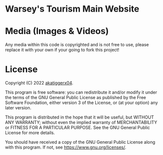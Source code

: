 # Warsey's Tourism Main Website

# Media (Images & Videos)

Any media within this code is copyrighted and is not free to use, please replace it with your own if your going to fork this project!

# License

Copyright (C) 2022 [akatiggerx04](https://github.com/Wh1ter0sEo4).

This program is free software: you can redistribute it and/or modify it under the terms of the GNU General Public License as published by the Free Software Foundation, either version 3 of the License, or (at your option) any later version.

This program is distributed in the hope that it will be useful, but WITHOUT ANY WARRANTY; without even the implied warranty of MERCHANTABILITY or FITNESS FOR A PARTICULAR PURPOSE. See the GNU General Public License for more details.

You should have received a copy of the GNU General Public License along with this program. If not, see https://www.gnu.org/licenses/.

